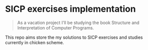 # SICP exercises implementation
> As a vacation project I'll be studying the book Structure and Interpretation
of Computer Programs.

This repo aims store the my solutions to SICP exercises and studies currently
in chicken scheme.

